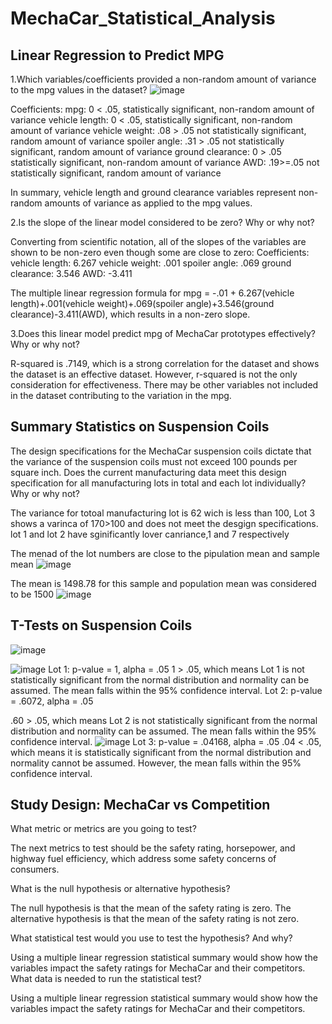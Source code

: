 # MechaCar_Statistical_Analysis

## Linear Regression to Predict MPG

1.Which variables/coefficients provided a non-random amount of variance to the mpg values in the dataset?
![image](https://user-images.githubusercontent.com/104603177/184518727-b7b2ffde-98f7-4943-b3e7-c3984b8dcd5c.png)



Coefficients:
mpg: 0 < .05, statistically significant, non-random amount of variance
vehicle length: 0 < .05, statistically significant, non-random amount of variance
vehicle weight: .08 > .05 not statistically significant, random amount of variance
spoiler angle: .31 > .05 not statistically significant, random amount of variance
ground clearance: 0 > .05 statistically significant, non-random amount of variance
AWD: .19>=.05 not statistically significant, random amount of variance

In summary, vehicle length and ground clearance variables represent non-random amounts of variance as applied to the mpg values.

2.Is the slope of the linear model considered to be zero? Why or why not?

Converting from scientific notation, all of the slopes of the variables are shown to be non-zero even though some are close to zero:
Coefficients:
vehicle length: 6.267
vehicle weight: .001
spoiler angle: .069
ground clearance: 3.546
AWD: -3.411

The multiple linear regression formula for mpg = -.01 + 6.267(vehicle length)+.001(vehicle weight)+.069(spoiler angle)+3.546(ground clearance)-3.411(AWD), which results in a non-zero slope.

3.Does this linear model predict mpg of MechaCar prototypes effectively? Why or why not?

R-squared is .7149, which is a strong correlation for the dataset and shows the dataset is an effective dataset. However, r-squared is not the only consideration for effectiveness. There may be other variables not included in the dataset contributing to the variation in the mpg.

## Summary Statistics on Suspension Coils

The design specifications for the MechaCar suspension coils dictate that the variance of the suspension coils must not exceed 100 pounds per square inch. Does the current manufacturing data meet this design specification for all manufacturing lots in total and each lot individually? Why or why not?

The variance for totoal manufacturing lot is 62 wich is less than 100, Lot 3 shows a varinca of 170>100 and does not meet the desgign specifications. lot 1 and lot 2 have sginificantly lover canriance,1 and 7 respectively

The menad of the lot numbers are close to the pipulation mean and sample mean
![image](https://user-images.githubusercontent.com/104603177/184518863-6e05491e-68bd-4f0a-8a9f-05d87f746cd1.png)

The mean is 1498.78 for this sample and population mean was considered to be 1500
![image](https://user-images.githubusercontent.com/104603177/184518865-0f374295-e0e3-4f3f-9911-3327a4066abe.png)

## T-Tests on Suspension Coils
![image](https://user-images.githubusercontent.com/104603177/184519274-42107e46-d4f6-4717-a6c2-397ebc5f4455.png)

![image](https://user-images.githubusercontent.com/104603177/184519248-173cd282-2eaf-4509-85db-dc9fbb3c723c.png)
Lot 1: p-value = 1, alpha = .05
1 > .05, which means Lot 1 is not statistically significant from the normal distribution and normality can be assumed. The mean falls within the 95% confidence interval.
Lot 2: p-value = .6072, alpha = .05

.60 > .05, which means Lot 2 is not statistically significant from the normal distribution and normality can be assumed. The mean falls within the 95% confidence interval.
![image](https://user-images.githubusercontent.com/104603177/184519258-89236732-aeb1-4562-b80d-2f020b5f8b76.png)
Lot 3: p-value = .04168, alpha = .05
.04 < .05, which means it is statistically significant from the normal distribution and normality cannot be assumed. However, the mean falls within the 95% confidence interval.

## Study Design: MechaCar vs Competition

What metric or metrics are you going to test?

The next metrics to test should be the safety rating, horsepower, and highway fuel efficiency, which address some safety concerns of consumers.


What is the null hypothesis or alternative hypothesis?

The null hypothesis is that the mean of the safety rating is zero. The alternative hypothesis is that the mean of the safety rating is not zero.


What statistical test would you use to test the hypothesis? And why?

Using a multiple linear regression statistical summary would show how the variables impact the safety ratings for MechaCar and their competitors.
What data is needed to run the statistical test?

Using a multiple linear regression statistical summary would show how the variables impact the safety ratings for MechaCar and their competitors.




